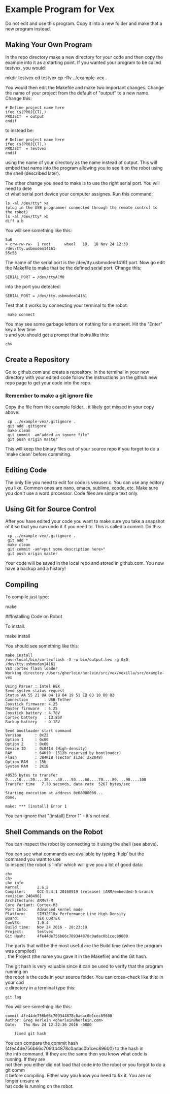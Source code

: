 # Example Program for Vex 

Do not edit and use this program.  Copy it into a new folder and make
that a new program instead.

## Making Your Own Program 

In the repo directory make a new directory for your code and then copy the example into it as a starting point.  If you wanted your program to be called testvex, you would:

   mkdir testvex
   cd testvex
   cp -Rv ../example-vex .

You would then edit the Makefile and make two important changes.
Change the name of your  project from the default of "output" to a new name.  Change this:

```
# Define project name here
ifeq ($(PROJECT),)
PROJECT  = output
endif
```

to instead be:

```
# Define project name here
ifeq ($(PROJECT),)
PROJECT  = testvex
endif
```

using the name of your directory as the name instead of output.  This
will embed that name into the program allowing you to see it on the robot using the shell (described later).

The other change you need to make is to use the right serial port.  You will need to dete\
ct what serial port device your computer assignes.  Run this command:

    ls -al /dev/tty* >a
    (plug in the USB programmer connected through the remote control to the robot)
    ls -al /dev/tty* >b
    diff a b

You will see something like this:

    5a6
    > crw-rw-rw-  1 root      wheel   18,  18 Nov 24 12:39 /dev/tty.usbmodem14161
    55c56

The name of the serial port is the /dev/tty.usbmodem14161 part.  Now
go edit the Makefile to make that be the defined serial port.  Change this:

```
SERIAL_PORT = /dev/ttyACM0
```

into the port you detected:

```
SERIAL_PORT = /dev/tty.usbmodem14161
```

Test that it works by connecting your terminal to the robot:

     make connect

You may see some garbage letters or nothing for a moment.  Hit the "Enter" key a few time\
s and you should get a prompt that looks like this:

    ch>

## Create a Repository

Go to github.com and create a repository.  In the terminal in your new
directory with your edited code follow the instructions on the github
new repo page to get your code into the repo.

### Remember to make a git ignore file

Copy the file from the example folder... it likely got missed in your
copy above:

     cp ../example-vex/.gitignore .
     git add .gitigore
     make clean
     git commit -am"added an ignore file"
     git push origin master

This will keep the binary files out of your source repo if you forget
to do a 'make clean' before commiting.

## Editing Code

The only file you need to edit for code is vexuser.c.  You can use any
editory you like.  Common ones are nano, emacs, sublime, xcode, etc.  Make
sure you don't use a word processor.  Code files are simple text only.

## Using Git for Source Control

After you have edited your code you want to make sure you take a
snapshot of it so that you can undo it if you need to.  This is called
a commit.  Do this:

     cp ../example-vex/.gitignore .
     git add *
     make clean
     git commit -am"<put some description here>"
     git push origin master

Your code will be saved in the local repo and stored in github.com.
You now have a backup and a history!

## Compiling 

To compile just type:

   make

##Installing Code on Robot

To install:

   make install

You should see something like this:

```
make install
/usr/local/bin/cortexflash -X -w bin/output.hex -g 0x0 /dev/tty.usbmodem14161
VEX cortex flash loader
Working directory /Users/gherlein/herlein/src/vex/vexilla/src/example-vex

Using Parser : Intel HEX
Send system status request
Status AA 55 21 0A 04 19 04 19 51 EB 03 10 00 03 
Connection       : USB Tether
Joystick firmware: 4.25
Master firmware  : 4.25
Joystick battery : 4.78V
Cortex battery   : 13.86V
Backup battery   : 0.18V

Send bootloader start command
Version      : 0x22
Option 1     : 0x00
Option 2     : 0x00
Device ID    : 0x0414 (High-density)
RAM          : 64KiB  (512b reserved by bootloader)
Flash        : 384KiB (sector size: 2x2048)
Option RAM   : 15b
System RAM   : 2KiB

40536 bytes to transfer
0....10....20....30....40....50....60....70....80....90....100
Transfer time   7.70 seconds, data rate  5267 bytes/sec

Starting execution at address 0x08000000... 
done.

make: *** [install] Error 1
```

You can ignore that "[install] Error 1" - it's not real.

## Shell Commands on the Robot

You can inspect the robot by connecting to it using the shell (see
above).

You can see what commands are available by typing 'help' but the command you want to use \
to inspect the robot is 'info' which will give you a lot of good data:

```
ch>
ch>
ch> info
Kernel:       2.6.2
Compiler:     GCC 5.4.1 20160919 (release) [ARM/embedded-5-branch revision 240496]
Architecture: ARMv7-M
Core Variant: Cortex-M3
Port Info:    Advanced kernel mode
Platform:     STM32F10x Performance Line High Density
Board:        VEX CORTEX
ConVEX:       1.0.4
Build time:   Nov 24 2016 - 20:23:19
Project:      testvex
Git Hash:     4fe44de756b66c709344878c0adac0b1cec89600
```

The parts that will be the most useful are the Build time (when the program was compiled)\
, the Project (the name you gave it in the Makefile) and the Git hash.

The git hash is very valuable since it can be used to verify that the program running on \
the robot is the code in your source folder.  You can cross-check like this:  in your cod\
e directory in a terminal type this:

    git log

You will see something like this:

```
commit 4fe44de756b66c709344878c0adac0b1cec89600
Author: Greg Herlein <gherlein@herlein.com>
Date:   Thu Nov 24 12:22:36 2016 -0800

    fixed git hash

```

You can compare the commit hash (4fe44de756b66c709344878c0adac0b1cec89600) to the hash in\
 the info command.  If they are the same then you know what code is running.  If they are\
 not then you either did not load that code into the robot or you forgot to do a git comm\
it before compiling.  Either way you know you need to fix it.  You are no longer unsure w\
hat code is running on the robot.

